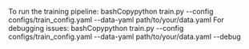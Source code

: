 To run the training pipeline:
bashCopypython train.py --config configs/train_config.yaml --data-yaml path/to/your/data.yaml
For debugging issues:
bashCopypython train.py --config configs/train_config.yaml --data-yaml path/to/your/data.yaml --debug
